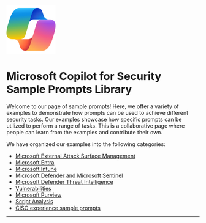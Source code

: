 ![Security CoPilot Logo](https://github.com/Azure/Copilot-For-Security/blob/main/Images/ic_fluent_copilot_64_64%402x.png)
# Microsoft Copilot for Security Sample Prompts Library 

Welcome to our page of sample prompts! Here, we offer a variety of examples to demonstrate how prompts can be used to achieve different security tasks. Our examples showcase how specific prompts can be utilized to perform a range of tasks. This is a collaborative page where people can learn from the examples and contribute their own.


We have organized our examples into the following categories:



  - [Microsoft External Attack Surface Management](https://github.com/Azure/Copilot-For-Security/blob/main/Sample%20Prompts/Microsoft%20External%20Attack%20Surface%20Management/Readme.md)
  - [Microsoft Entra](https://github.com/Azure/Copilot-For-Security/blob/main/Sample%20Prompts/Microsoft%20Entra/Readme.md)
  - [Microsoft Intune](https://github.com/Azure/Copilot-For-Security/blob/main/Sample%20Prompts/Microsoft%20Intune/Readme.md)
  - [Microsoft Defender and Microsoft Sentinel](https://github.com/Azure/Copilot-For-Security/tree/main/Sample%20Prompts/Microsoft%20Defender%20and%20Microsoft%20Sentinel)
  - [Microsoft Defender Threat Intelligence](https://github.com/Azure/Copilot-For-Security/blob/main/Sample%20Prompts/Microsoft%20Defender%20for%20Threat%20Intelligence/Readme.md)
  - [Vulnerabilities](./Vulnerabilities/Readme.md)
  - [Microsoft Purview](https://github.com/Azure/Copilot-For-Security/blob/main/Sample%20Prompts/Microsoft%20Purview/Readme.md)
  - [Script Analysis](./Scripts/)
  - [CISO experience sample prompts](https://github.com/Azure/Copilot-For-Security/blob/main/Sample%20Prompts/Ciso%20Experience%20Sample%20Prompts/readme.md)




***
